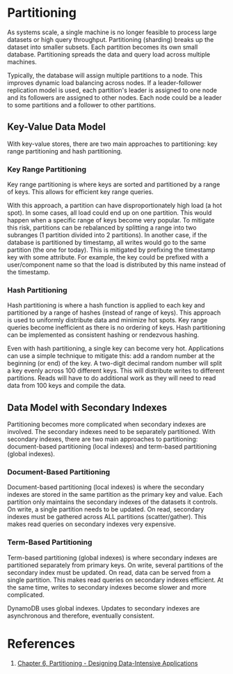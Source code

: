 # Partitioning
As systems scale, a single machine is no longer feasible to process large datasets or high query throughput. Partitioning (sharding) breaks up the dataset into smaller subsets. Each partition becomes its own small database. Partitioning spreads the data and query load across multiple machines.

Typically, the database will assign multiple partitions to a node. This improves dynamic load balancing across nodes. If a leader-follower replication model is used, each partition's leader is assigned to one node and its followers are assigned to other nodes. Each node could be a leader to some partitions and a follower to other partitions.
## Key-Value Data Model
With key-value stores, there are two main approaches to partitioning: key range partitioning and hash partitioning.
### Key Range Partitioning
Key range partitioning is where keys are sorted and partitioned by a range of keys. This allows for efficient key range queries. 

With this approach, a partition can have disproportionately high load (a hot spot). In some cases, all load could end up on one partition. This would happen when a specific range of keys become very popular. To mitigate this risk, partitions can be rebalanced by splitting a range into two subranges (1 partition divided into 2 partitions). In another case, if the database is partitioned by timestamp, all writes would go to the same partition (the one for today). This is mitigated by prefixing the timestamp key with some attribute. For example, the key could be prefixed with a user/component name so that the load is distributed by this name instead of the timestamp.
### Hash Partitioning
Hash partitioning is where a hash function is applied to each key and partitioned by a range of hashes (instead of range of keys). This approach is used to uniformly distribute data and minimize hot spots. Key range queries become inefficient as there is no ordering of keys. Hash partitioning can be implemented as consistent hashing or rendezvous hashing.

Even with hash partitioning, a single key can become very hot. Applications can use a simple technique to mitigate this: add a random number at the beginning (or end) of the key. A two-digit decimal random number will split a key evenly across 100 different keys. This will distribute writes to different partitions. Reads will have to do additional work as they will need to read data from 100 keys and compile the data.
## Data Model with Secondary Indexes
Partitioning becomes more complicated when secondary indexes are involved. The secondary indexes need to be separately partitioned. With secondary indexes, there are two main approaches to partitioning: document-based partitioning (local indexes) and term-based partitioning (global indexes).
### Document-Based Partitioning
Document-based partitioning (local indexes) is where the secondary indexes are stored in the same partition as the primary key and value. Each partition only maintains the secondary indexes of the datasets it controls. On write, a single partition needs to be updated. On read, secondary indexes must be gathered across ALL partitions (scatter/gather). This makes read queries on secondary indexes very expensive.
### Term-Based Partitioning
Term-based partitioning (global indexes) is where secondary indexes are partitioned separately from primary keys. On write, several partitions of the secondary index must be updated. On read, data can be served from a single partition. This makes read queries on secondary indexes efficient. At the same time, writes to secondary indexes become slower and more complicated.

DynamoDB uses global indexes. Updates to secondary indexes are asynchronous and therefore, eventually consistent.
# References
1. [Chapter 6, Partitioning - Designing Data-Intensive Applications](https://www.amazon.com/Designing-Data-Intensive-Applications-Reliable-Maintainable/dp/1449373321)
